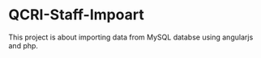 # QCRI-Staff-Impoart
This project is about importing data from MySQL databse using angularjs and php.
